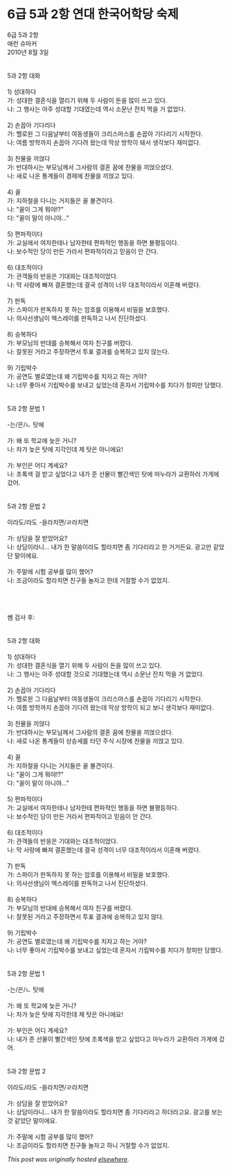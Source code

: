 # 6급 5과 2항 연대 한국어학당 숙제

<div>
<p>6&#44553; 5&#44284; 2&#54637;<br>&#50528;&#47088; &#49800;&#47560;&#52964;<br>2010&#45380; 8&#50900; 3&#51068;<br><br><br>5&#44284; 2&#54637; &#45824;&#54868;<br><br>1) &#49457;&#45824;&#54616;&#45796;<br>&#44032;: &#49457;&#45824;&#54620; &#44208;&#54844;&#49885;&#51012; &#50676;&#47532;&#44592; &#50948;&#54644; &#46160; &#49324;&#46988;&#51060; &#46024;&#51012; &#47566;&#51060; &#50416;&#44256; &#51080;&#45796;.<br>&#45208;: &#44536; &#54665;&#49324;&#45716; &#50500;&#51452; &#49457;&#45824;&#54624; &#44592;&#45824;&#50688;&#45716;&#45936; &#50669;&#49884; &#49548;&#47928;&#45212; &#51092;&#52824; &#47673;&#51012; &#44144; &#50630;&#50632;&#45796;.<br><br>2) &#49552;&#44861;&#50500; &#44592;&#45796;&#47532;&#45796;<br>&#44032;: &#54652;&#47196;&#50952; &#44536; &#45796;&#51020;&#45216;&#48512;&#53552; &#50668;&#46041;&#49373;&#46308;&#51060; &#53356;&#47532;&#49828;&#47560;&#49828;&#47484; &#49552;&#44861;&#50500; &#44592;&#45796;&#47532;&#44592; &#49884;&#51089;&#54620;&#45796;.<br>&#45208;: &#50668;&#47492; &#48169;&#54617;&#44620;&#51648; &#49552;&#44861;&#50500; &#44592;&#45796;&#47140; &#50772;&#45716;&#45936; &#47561;&#49345; &#48169;&#54617;&#51060; &#46076;&#49436; &#49373;&#44033;&#48372;&#45796; &#51116;&#48120;&#50630;&#45796;.<br><br>3) &#52268;&#47932;&#51012; &#45180;&#50617;&#45796;<br>&#44032;: &#48152;&#45824;&#54616;&#49884;&#45716; &#48512;&#47784;&#45784;&#44760;&#49436; &#44536;&#49324;&#46988;&#51032; &#44208;&#54844; &#45000;&#50640; &#52268;&#47932;&#51012; &#45180;&#50617;&#51004;&#49512;&#45796;.<br>&#45208;: &#49352;&#47196; &#45208;&#50728; &#53685;&#44228;&#46308;&#51060; &#44221;&#51228;&#50640; &#52268;&#47932;&#51012; &#45180;&#50617;&#44256; &#51080;&#45796;.<br><br>4) &#44852;<br>&#44032;: &#51648;&#54616;&#52384;&#51012; &#45796;&#45768;&#45716; &#44144;&#51648;&#46308;&#51008; &#44852; &#48520;&#44204;&#51060;&#45796;.<br>&#45208;: "&#44852;&#51060; &#44536;&#44172; &#47952;&#50556;!?"<br>&#45796;: "&#44852;&#51060; &#47568;&#51060; &#50500;&#45768;&#50556;..."<br><br>5) &#54200;&#54028;&#51201;&#51060;&#45796;<br>&#44032;: &#44368;&#49892;&#50640;&#49436; &#50668;&#51088;&#54620;&#53580;&#45208; &#45224;&#51088;&#54620;&#53580; &#54200;&#54028;&#51201;&#51064; &#54665;&#46041;&#51012; &#54616;&#47732; &#48520;&#54217;&#46321;&#51060;&#45796;.<br>&#45208;: &#48372;&#49688;&#51201;&#51064; &#45817;&#51060; &#47564;&#46304; &#44032;&#46972;&#49436; &#54200;&#54028;&#51201;&#51060;&#46972;&#44256; &#48127;&#51020;&#51060; &#50504; &#44036;&#45796;.<br><br>6) &#45824;&#51312;&#51201;&#51060;&#45796;<br>&#44032;: &#44288;&#44061;&#46308;&#51032; &#48152;&#51025;&#51008; &#44592;&#45824;&#50752;&#45716; &#45824;&#51312;&#51201;&#51060;&#50632;&#45796;.<br>&#45208;: &#47561; &#49324;&#46993;&#50640; &#48736;&#51256; &#44208;&#54844;&#54664;&#45716;&#45936; &#44208;&#44397; &#49457;&#44201;&#51060; &#45320;&#47924; &#45824;&#51312;&#51201;&#51060;&#46972;&#49436; &#51060;&#54844;&#54644; &#48260;&#47160;&#45796;.<br><br>7) &#54032;&#46021;<br>&#44032;: &#49828;&#54028;&#51060;&#44032; &#54032;&#46021;&#54616;&#51648; &#47803; &#54616;&#45716; &#50516;&#54840;&#47484; &#51060;&#50857;&#54644;&#49436; &#48708;&#48128;&#51012; &#48372;&#54840;&#54664;&#45796;.<br>&#45208;: &#51032;&#49324;&#49440;&#49373;&#45784;&#51060; &#50641;&#49828;&#47112;&#51060;&#47484; &#54032;&#46021;&#54616;&#44256; &#45208;&#49436; &#51652;&#45800;&#54616;&#49512;&#45796;.<br><br>8) &#49849;&#48373;&#54616;&#45796;<br>&#44032;: &#48512;&#47784;&#45784;&#51032; &#48152;&#45824;&#47484; &#49849;&#48373;&#54644;&#49436; &#50668;&#51088; &#52828;&#44396;&#47484; &#48260;&#47160;&#45796;.<br>&#45208;: &#51096;&#47803;&#46108; &#44144;&#46972;&#44256; &#51452;&#51109;&#54616;&#47732;&#49436; &#53804;&#54364; &#44208;&#44284;&#47484; &#49849;&#48373;&#54616;&#44256; &#51080;&#51648; &#50506;&#45716;&#45796;.<br><br>9) &#44592;&#47549;&#48149;&#49688;<br>&#44032;: &#44277;&#50672;&#46020; &#48324;&#47196;&#50688;&#45716;&#45936; &#50780; &#44592;&#47549;&#48149;&#49688;&#47484; &#52824;&#51088;&#44256; &#54616;&#45716; &#44144;&#50556;?<br>&#45208;: &#45320;&#47924; &#51339;&#50500;&#49436; &#44592;&#47549;&#48149;&#49688;&#47484; &#48372;&#45236;&#44256; &#49910;&#50632;&#45716;&#45936; &#54844;&#51088;&#49436; &#44592;&#47549;&#48149;&#49688;&#47484; &#52824;&#45796;&#44032; &#52285;&#54588;&#47564; &#45817;&#54664;&#45796;.<br><br><br>5&#44284; 2&#54637; &#47928;&#48277; 1<br><br>-&#45716;/&#51008;/&#12596; &#53459;&#50640;<br><br>&#44032;: &#50780; &#46608; &#54617;&#44368;&#50640; &#45734;&#51008; &#44144;&#45768;?<br>&#45208;: &#52264;&#44032; &#45734;&#51008; &#53459;&#50640; &#51648;&#44033;&#51064;&#45936; &#51228; &#53459;&#51008; &#50500;&#45768;&#50640;&#50836;!<br><br>&#44032;: &#48512;&#51064;&#51008; &#50612;&#46356; &#44228;&#49464;&#50836;?<br>&#45208;: &#52488;&#47197;&#49353; &#44152; &#48155;&#44256; &#49910;&#50632;&#45796;&#44256; &#45236;&#44032; &#51456; &#49440;&#47932;&#51060; &#48744;&#44036;&#49353;&#51064; &#53459;&#50640; &#47560;&#45572;&#46972;&#44032; &#44368;&#54872;&#54616;&#47084; &#44032;&#44172;&#50640; &#44052;&#50612;.<br><br><br>5&#44284; 2&#54637; &#47928;&#48277; 2<br><br>&#51060;&#46972;&#46020;/&#46972;&#46020; -&#51012;&#46972;&#52824;&#47732;/&#12601;&#46972;&#52824;&#47732;<br><br>&#44032;: &#49345;&#45812;&#51012; &#51096; &#48155;&#50520;&#50612;&#50836;?<br>&#45208;: &#49345;&#45812;&#51060;&#46972;&#45768;... &#45236;&#44032; &#54620; &#47568;&#50432;&#51060;&#46972;&#46020; &#54624;&#46972;&#52824;&#47732; &#51328; &#44592;&#45796;&#47532;&#46972;&#44256; &#54620; &#44144;&#44144;&#46304;&#50836;. &#44305;&#44256;&#47564; &#44057;&#50520;&#45800; &#47568;&#51060;&#50640;&#50836;.<br><br>&#44032;: &#51452;&#47568;&#50640; &#49884;&#54744; &#44277;&#48512;&#47484; &#47566;&#51060; &#54664;&#50612;?<br>&#45208;: &#51312;&#44552;&#51060;&#46972;&#46020; &#54624;&#46972;&#52824;&#47732; &#52828;&#44396;&#46308; &#45440;&#51088;&#44256; &#54620;&#45936; &#44144;&#51208;&#54624; &#49688;&#44032; &#50630;&#50632;&#51648;.</p>
<div><br></div>
<div><br></div>
<div><br></div>
<div>&#49956; &#44160;&#49324; &#54980;:</div>
<div><br></div>
<div><br></div>
<div>5&#44284; 2&#54637; &#45824;&#54868;<br><br>1) &#49457;&#45824;&#54616;&#45796;<br>&#44032;: &#49457;&#45824;&#54620; &#44208;&#54844;&#49885;&#51012; &#50676;&#44592; &#50948;&#54644; &#46160; &#49324;&#46988;&#51060; &#46024;&#51012; &#47566;&#51060; &#50416;&#44256; &#51080;&#45796;.<br>&#45208;: &#44536; &#54665;&#49324;&#45716; &#50500;&#51452; &#49457;&#45824;&#54624; &#44163;&#51004;&#47196; &#44592;&#45824;&#54664;&#45716;&#45936; &#50669;&#49884; &#49548;&#47928;&#45212; &#51092;&#52824; &#47673;&#51012; &#44144; &#50630;&#50632;&#45796;.<br><br>2) &#49552;&#44861;&#50500; &#44592;&#45796;&#47532;&#45796;<br>&#44032;: &#54652;&#47196;&#50952; &#44536; &#45796;&#51020;&#45216;&#48512;&#53552; &#50668;&#46041;&#49373;&#46308;&#51060; &#53356;&#47532;&#49828;&#47560;&#49828;&#47484; &#49552;&#44861;&#50500; &#44592;&#45796;&#47532;&#44592; &#49884;&#51089;&#54620;&#45796;.<br>&#45208;: &#50668;&#47492; &#48169;&#54617;&#44620;&#51648; &#49552;&#44861;&#50500; &#44592;&#45796;&#47140; &#50772;&#45716;&#45936; &#47561;&#49345; &#48169;&#54617;&#51060; &#46104;&#44256; &#48372;&#45768; &#49373;&#44033;&#48372;&#45796; &#51116;&#48120;&#50630;&#45796;.<br><br>3) &#52268;&#47932;&#51012; &#45180;&#50617;&#45796;<br>&#44032;: &#48152;&#45824;&#54616;&#49884;&#45716; &#48512;&#47784;&#45784;&#44760;&#49436; &#44536;&#49324;&#46988;&#51032; &#44208;&#54844; &#45000;&#50640; &#52268;&#47932;&#51012; &#45180;&#50617;&#51004;&#49512;&#45796;.<br>&#45208;: &#49352;&#47196; &#45208;&#50728; &#53685;&#44228;&#46308;&#51060; &#49345;&#49849;&#49464;&#47484; &#53440;&#45912; &#51452;&#49885; &#49884;&#51109;&#50640; &#52268;&#47932;&#51012; &#45180;&#50617;&#44256; &#51080;&#45796;.<br><br>4) &#44852;<br>&#44032;: &#51648;&#54616;&#52384;&#51012; &#45796;&#45768;&#45716; &#44144;&#51648;&#46308;&#51008; &#44852; &#48520;&#44204;&#51060;&#45796;.<br>&#45208;: "&#44852;&#51060; &#44536;&#44172; &#47952;&#50556;!?"<br>&#45796;: "&#44852;&#51060; &#47568;&#51060; &#50500;&#45768;&#50556;..."<br><br>5) &#54200;&#54028;&#51201;&#51060;&#45796;<br>&#44032;: &#44368;&#49892;&#50640;&#49436; &#50668;&#51088;&#54620;&#53580;&#45208; &#45224;&#51088;&#54620;&#53580; &#54200;&#54028;&#51201;&#51064; &#54665;&#46041;&#51012; &#54616;&#47732; &#48520;&#54217;&#46321;&#54616;&#45796;.<br>&#45208;: &#48372;&#49688;&#51201;&#51064; &#45817;&#51060; &#47564;&#46304; &#44144;&#46972;&#49436; &#54200;&#54028;&#51201;&#51060;&#44256; &#48127;&#51020;&#51060; &#50504; &#44036;&#45796;.<br><br>6) &#45824;&#51312;&#51201;&#51060;&#45796;<br>&#44032;: &#44288;&#44061;&#46308;&#51032; &#48152;&#51025;&#51008; &#44592;&#45824;&#50752;&#45716; &#45824;&#51312;&#51201;&#51060;&#50632;&#45796;.<br>&#45208;: &#47561; &#49324;&#46993;&#50640; &#48736;&#51256; &#44208;&#54844;&#54664;&#45716;&#45936; &#44208;&#44397; &#49457;&#44201;&#51060; &#45320;&#47924; &#45824;&#51312;&#51201;&#51060;&#46972;&#49436; &#51060;&#54844;&#54644; &#48260;&#47160;&#45796;.<br><br>7) &#54032;&#46021;<br>&#44032;: &#49828;&#54028;&#51060;&#44032; &#54032;&#46021;&#54616;&#51648; &#47803; &#54616;&#45716; &#50516;&#54840;&#47484; &#51060;&#50857;&#54644;&#49436; &#48708;&#48128;&#51012; &#48372;&#54840;&#54664;&#45796;.<br>&#45208;: &#51032;&#49324;&#49440;&#49373;&#45784;&#51060; &#50641;&#49828;&#47112;&#51060;&#47484; &#54032;&#46021;&#54616;&#44256; &#45208;&#49436; &#51652;&#45800;&#54616;&#49512;&#45796;.<br><br>8) &#49849;&#48373;&#54616;&#45796;<br>&#44032;: &#48512;&#47784;&#45784;&#51032; &#48152;&#45824;&#50640; &#49849;&#48373;&#54644;&#49436; &#50668;&#51088; &#52828;&#44396;&#47484; &#48260;&#47160;&#45796;.<br>&#45208;: &#51096;&#47803;&#46108; &#44144;&#46972;&#44256; &#51452;&#51109;&#54616;&#47732;&#49436; &#53804;&#54364; &#44208;&#44284;&#50640; &#49849;&#48373;&#54616;&#44256; &#51080;&#51648; &#50506;&#45796;.<br><br>9) &#44592;&#47549;&#48149;&#49688;<br>&#44032;: &#44277;&#50672;&#46020; &#48324;&#47196;&#50688;&#45716;&#45936; &#50780; &#44592;&#47549;&#48149;&#49688;&#47484; &#52824;&#51088;&#44256; &#54616;&#45716; &#44144;&#50556;?<br>&#45208;: &#45320;&#47924; &#51339;&#50500;&#49436; &#44592;&#47549;&#48149;&#49688;&#47484; &#48372;&#45236;&#44256; &#49910;&#50632;&#45716;&#45936; &#54844;&#51088;&#49436; &#44592;&#47549;&#48149;&#49688;&#47484; &#52824;&#45796;&#44032; &#52285;&#54588;&#47564; &#45817;&#54664;&#45796;.<br><br><br>5&#44284; 2&#54637; &#47928;&#48277; 1<br><br>-&#45716;/&#51008;/&#12596; &#53459;&#50640;<br><br>&#44032;: &#50780; &#46608; &#54617;&#44368;&#50640; &#45734;&#51008; &#44144;&#45768;?<br>&#45208;: &#52264;&#44032; &#45734;&#51008; &#53459;&#50640; &#51648;&#44033;&#54620;&#45936; &#51228; &#53459;&#51008; &#50500;&#45768;&#50640;&#50836;!<br><br>&#44032;: &#48512;&#51064;&#51008; &#50612;&#46356; &#44228;&#49464;&#50836;?<br>&#45208;: &#45236;&#44032; &#51456; &#49440;&#47932;&#51060; &#48744;&#44036;&#49353;&#51064; &#53459;&#50640; &#52488;&#47197;&#49353;&#51012; &#48155;&#44256; &#49910;&#50632;&#45796;&#44256; &#47560;&#45572;&#46972;&#44032; &#44368;&#54872;&#54616;&#47084; &#44032;&#44172;&#50640; &#44052;&#50612;.</div>
<div>
<br><br>5&#44284; 2&#54637; &#47928;&#48277; 2<br><br>&#51060;&#46972;&#46020;/&#46972;&#46020; -&#51012;&#46972;&#52824;&#47732;/&#12601;&#46972;&#52824;&#47732;<br><br>&#44032;: &#49345;&#45812;&#51012; &#51096; &#48155;&#50520;&#50612;&#50836;?<br>&#45208;: &#49345;&#45812;&#51060;&#46972;&#45768;... &#45236;&#44032; &#54620; &#47568;&#50432;&#51060;&#46972;&#46020; &#54624;&#46972;&#52824;&#47732; &#51328; &#44592;&#45796;&#47532;&#46972;&#44256; &#54616;&#45908;&#46972;&#44256;&#50836;. &#44305;&#44256;&#47484; &#48372;&#45716; &#44163; &#44057;&#50520;&#45800; &#47568;&#51060;&#50640;&#50836;.<br><br>&#44032;: &#51452;&#47568;&#50640; &#49884;&#54744; &#44277;&#48512;&#47484; &#47566;&#51060; &#54664;&#50612;?<br>&#45208;: &#51312;&#44552;&#51060;&#46972;&#46020; &#54624;&#46972;&#52824;&#47732; &#52828;&#44396;&#46308; &#45440;&#51088;&#44256; &#54616;&#45768; &#44144;&#51208;&#54624; &#49688;&#44032; &#50630;&#50632;&#51648;.</div>
</div>


*This post was originally hosted [elsewhere](http://planspace.blogspot.com/2010/08/6-5-2.html).*
